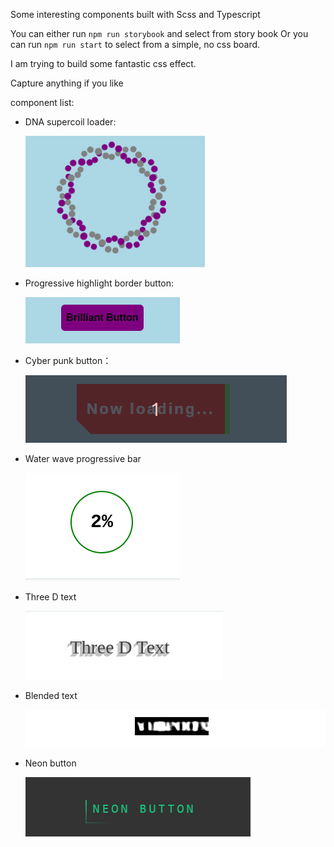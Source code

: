 <h>Some interesting components built with Scss and Typescript</h>


You can either run `npm run storybook` and select from story book
Or you can run `npm run start` to select from a simple, no css board.

I am trying to build some fantastic css effect.

Capture anything if you like

component list:

- DNA supercoil loader: 


    <img alt="dna-supercoil-loader.gif" src="https://github.com/seasparta618/play-with-scss/blob/master/public/dna-supercoil-loader.gif?raw=true" data-hpc="true" class="Box-sc-g0xbh4-0 kzRgrI">

- Progressive highlight border button:


    <img alt="moving-border-button.gif" src="https://github.com/seasparta618/play-with-scss/blob/master/public/moving-border-button.gif?raw=true" data-hpc="true" class="Box-sc-g0xbh4-0 kzRgrI">

- Cyber punk button：

    <img alt="cyber-punk-button.gif" src="https://github.com/seasparta618/play-with-scss/blob/master/public/cyber-punk-button.gif?raw=true" data-hpc="true" class="Box-sc-g0xbh4-0 kzRgrI">

- Water wave progressive bar

    <img alt="Peek 2024-02-08 21-48.gif" src="https://github.com/seasparta618/play-with-scss/blob/master/public/Peek%202024-02-08%2021-48.gif?raw=true" data-hpc="true" class="Box-sc-g0xbh4-0 kzRgrI">

- Three D text

    <img alt="three-D-text.png" src="https://github.com/seasparta618/play-with-scss/blob/master/public/three-D-text.png?raw=true" data-hpc="true" class="Box-sc-g0xbh4-0 kzRgrI">

- Blended text

    <img alt="blended-text.gif" src="https://github.com/seasparta618/play-with-scss/blob/master/public/blended-text.gif?raw=true" data-hpc="true" class="Box-sc-g0xbh4-0 kzRgrI">

- Neon button

    <img alt="blended-text.gif" src="https://github.com/seasparta618/play-with-scss/blob/master/public/neon-button.gif?raw=true" data-hpc="true" class="Box-sc-g0xbh4-0 kzRgrI">